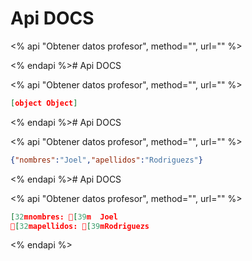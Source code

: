 # Api DOCS

<% api "Obtener datos profesor", method="", url="" %>
 


 









<% endapi %># Api DOCS

<% api "Obtener datos profesor", method="", url="" %>



```json
[object Object]
```








<% endapi %># Api DOCS

<% api "Obtener datos profesor", method="", url="" %>



```json
{"nombres":"Joel","apellidos":"Rodriguezs"}
```








<% endapi %># Api DOCS

<% api "Obtener datos profesor", method="", url="" %>



```json
[32mnombres: [39m  Joel
[32mapellidos: [39mRodriguezs
```








<% endapi %>